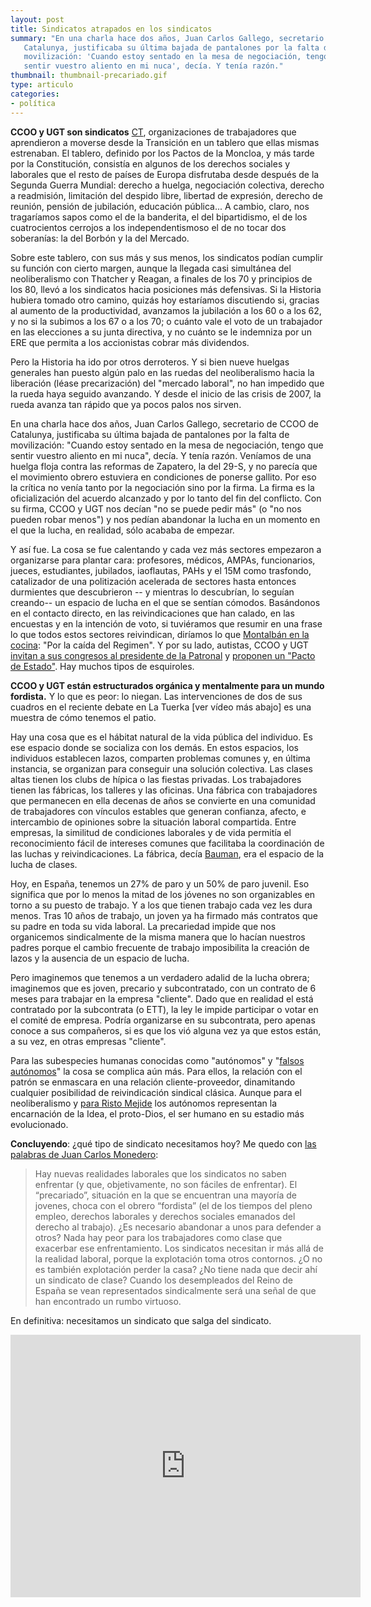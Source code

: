 ```yaml
---
layout: post
title: Sindicatos atrapados en los sindicatos
summary: "En una charla hace dos años, Juan Carlos Gallego, secretario de CCOO de 
   Catalunya, justificaba su última bajada de pantalones por la falta de 
   movilización: 'Cuando estoy sentado en la mesa de negociación, tengo que 
   sentir vuestro aliento en mi nuca', decía. Y tenía razón."
thumbnail: thumbnail-precariado.gif
type: articulo
categories:
- política
---
```


**CCOO y UGT son sindicatos** [CT](http://www.kubidetik.com/ct-cultura-transicion/), 
organizaciones de trabajadores que aprendieron a moverse desde la Transición 
en un tablero que ellas mismas estrenaban. El tablero, definido por los Pactos 
de la Moncloa, y más tarde por la Constitución, consistía en algunos 
de los derechos sociales y laborales que el resto de países de Europa 
disfrutaba desde después de la Segunda Guerra Mundial: derecho a huelga, 
negociación colectiva, derecho a readmisión, limitación del despido libre, 
libertad de expresión, derecho de reunión, pensión de jubilación, educación 
pública... A cambio, claro, nos tragaríamos sapos como el de la banderita, 
el del bipartidismo, el de los cuatrocientos cerrojos a los independentismoso 
el de no tocar dos soberanías: la del Borbón y la del Mercado.

Sobre este tablero, con sus más y sus menos, los sindicatos podían cumplir 
su función con cierto margen, aunque la llegada casi simultánea del 
neoliberalismo con Thatcher y Reagan, a finales de los 70 y principios 
de los 80, llevó a los sindicatos hacia posiciones más defensivas. Si la 
Historia hubiera tomado otro camino, quizás hoy estaríamos discutiendo si, 
gracias al aumento de la productividad, avanzamos la jubilación a los 60 o a 
los 62, y no si la subimos a los 67 o a los 70; o cuánto vale el voto de 
un trabajador en las elecciones a su junta directiva, y no cuánto se le 
indemniza por un ERE que permita a los accionistas cobrar más dividendos.

Pero la Historia ha ido por otros derroteros. Y si bien nueve huelgas 
generales han puesto algún palo en las ruedas del neoliberalismo hacia 
la liberación (léase precarización) del "mercado laboral", no han 
impedido que la rueda haya seguido avanzando. Y desde el inicio de las 
crisis de 2007, la rueda avanza tan rápido que ya pocos palos nos sirven.

En una charla hace dos años, Juan Carlos Gallego, secretario de CCOO de 
Catalunya, justificaba su última bajada de pantalones por la falta de 
movilización: "Cuando estoy sentado en la mesa de negociación, tengo que 
sentir vuestro aliento en mi nuca", decía. Y tenía razón. Veníamos de una 
huelga floja contra las reformas de Zapatero, la del 29-S, y no parecía 
que el movimiento obrero estuviera en condiciones de ponerse gallito. 
Por eso la crítica no venía tanto por la negociación sino por la firma. 
La firma es la oficialización del acuerdo alcanzado y por lo tanto del 
fin del conflicto. Con su firma, CCOO y UGT nos decían "no se puede pedir 
más" (o "no nos pueden robar menos") y nos pedían abandonar la lucha en 
un momento en el que la lucha, en realidad, sólo acababa de empezar.

Y así fue. La cosa se fue calentando y cada vez más sectores empezaron 
a organizarse para plantar cara: profesores, médicos, AMPAs, funcionarios, 
jueces, estudiantes, jubilados, iaoflautas, PAHs y el 15M como trasfondo, 
catalizador de una politización acelerada de sectores hasta entonces 
durmientes que descubrieron -- y mientras lo descubrían, lo seguían creando-- 
un espacio de lucha en el que se sentían cómodos. Basándonos en el contacto 
directo, en las reivindicaciones que han calado, en las encuestas y en la 
intención de voto, si tuviéramos que resumir en una frase lo que todos 
estos sectores reivindican, diríamos lo que 
[Montalbán en la cocina](http://www.clubcultura.com/clubliteratura/clubescritores/vazquez_montalban/gourmet01.htm): 
"Por la caída del Regimen". Y por su lado, autistas, CCOO y UGT 
[invitan a sus congresos al presidente de la Patronal](http://www.youtube.com/watch?v=OE7I0f9wiho&feature=youtu.be) 
y [proponen un "Pacto de Estado"](http://www.publico.es/dinero/454843/ugt-y-ccoo-llevaran-a-la-moncloa-una-propuesta-de-pacto-nacional). 
Hay muchos tipos de esquiroles.

**CCOO y UGT están estructurados orgánica y mentalmente para un mundo 
fordista.** Y lo que es peor: lo niegan. Las intervenciones de dos de 
sus cuadros en el reciente debate en La Tuerka [ver vídeo más abajo] es 
una muestra de cómo tenemos el patio.

Hay una cosa que es el hábitat natural de la vida pública del individuo. 
Es ese espacio donde se socializa con los demás. En estos espacios, los 
individuos establecen lazos, comparten problemas comunes y, en última 
instancia, se organizan para conseguir una solución colectiva. Las clases 
altas tienen los clubs de hípica o las fiestas privadas. Los trabajadores 
tienen las fábricas, los talleres y las oficinas. Una fábrica con 
trabajadores que permanecen en ella decenas de años se convierte en 
una comunidad de trabajadores con vínculos estables que generan confianza, 
afecto, e intercambio de opiniones sobre la situación laboral compartida. 
Entre empresas, la similitud de condiciones laborales y de vida permitía 
el reconocimiento fácil de intereses comunes que facilitaba la coordinación 
de las luchas y reivindicaciones. La fábrica, decía [Bauman](http://es.wikipedia.org/wiki/Zygmunt_Bauman), 
era el espacio de la lucha de clases.

Hoy, en España, tenemos un 27% de paro y un 50% de paro juvenil. 
Eso significa que por lo menos la mitad de los jóvenes no son organizables 
en torno a su puesto de trabajo. Y a los que tienen trabajo cada vez les 
dura menos. Tras 10 años de trabajo, un joven ya ha firmado más contratos 
que su padre en toda su vida laboral. La precariedad impide que nos 
organicemos sindicalmente de la misma manera que lo hacían nuestros 
padres porque el cambio frecuente de trabajo imposibilita la creación 
de lazos y la ausencia de un espacio de lucha.

Pero imaginemos que tenemos a un verdadero adalid de la lucha obrera; 
imaginemos que es joven, precario y subcontratado, con un contrato de 
6 meses para trabajar en la empresa "cliente". Dado que en realidad el 
está contratado por la subcontrata (o ETT), la ley le impide participar 
o votar en el comité de empresa. Podría organizarse en su subcontrata, 
pero apenas conoce a sus compañeros, si es que los vió alguna vez ya 
que estos están, a su vez, en otras empresas "cliente".

Para las subespecies humanas conocidas como "autónomos" y 
"[falsos autónomos](http://www.youtube.com/watch?v=ArpZE8wqioc)" 
la cosa se complica aún más. Para ellos, la relación con el patrón 
se enmascara en una relación cliente-proveedor, dinamitando cualquier 
posibilidad de reivindicación sindical clásica. Aunque para el 
neoliberalismo y [para Risto Mejide](http://maldekstrakolono.net/2013/05/23/respuesta-al-vendedor-de-cancamusa-risto-mejide/) 
los autónomos representan la encarnación de la Idea, el proto-Dios, 
el ser humano en su estadio más evolucionado.

**Concluyendo**: ¿qué tipo de sindicato necesitamos hoy? Me quedo con 
[las palabras de Juan Carlos Monedero](http://www.comiendotierra.es/2013/05/26/hacia-donde-van-los-sindicatos-debate-en-la-tuerka/):

> Hay nuevas realidades laborales que los sindicatos no saben enfrentar 
(y que, objetivamente, no son fáciles de enfrentar). El “precariado”, 
situación en la que se encuentran una mayoría de jovenes, choca con 
el obrero “fordista” (el de los tiempos del pleno empleo, derechos 
laborales y derechos sociales emanados del derecho al trabajo). 
¿Es necesario abandonar a unos para defender a otros? Nada hay peor 
para los trabajadores como clase que exacerbar ese enfrentamiento. 
Los sindicatos necesitan ir más allá de la realidad laboral, porque 
la explotación toma otros contornos. ¿O no es también explotación 
perder la casa? ¿No tiene nada que decir ahí un sindicato de clase? 
Cuando los desempleados del Reino de España se vean representados 
sindicalmente será una señal de que han encontrado un rumbo virtuoso.

En definitiva: necesitamos un sindicato que salga del sindicato.

<iframe width="560" height="420" src="https://www.youtube.com/embed/Q07l_svOkXQ" frameborder="0" allowfullscreen></iframe>
